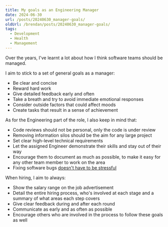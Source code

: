 ```yaml
---
title: My goals as an Engineering Manager
date: 2024-06-30
url: /posts/20240630_manager-goals/
oldUrl: /brendan/posts/20240630_manager-goals/
tags:
  - Development
  - Health
  - Management
---
```


Over the years, I've learnt a lot about how I think software teams should be managed.

I aim to stick to a set of general goals as a manager:

- Be clear and concise
- Reward hard work
- Give detailed feedback early and often
- Take a breath and try to avoid immediate emotional responses
- Consider outside factors that could affect moods
- Create tasks that result in a sense of achievement

As for the Engineering part of the role, I also keep in mind that:

- Code reviews should not be personal, only the code is under review
- Removing information silos should be the aim for any large project
- Set clear high-level technical requirements
- Let the assigned Engineer demonstrate their skills and stay out of their way
- Encourage them to document as much as possible, to make it easy for any other team member to work on the area
- Fixing software bugs [doesn't have to be stressful](/posts/20191116_fixing-software-bugs-without-losing-your-mind/)

When hiring, I aim to always:

- Show the salary range on the job advertisement
- Detail the entire hiring process, who's involved at each stage and a summary of what areas each step covers
- Give clear feedback during and after each round
- Communicate as early and as often as possible
- Encourage others who are involved in the process to follow these goals as well
